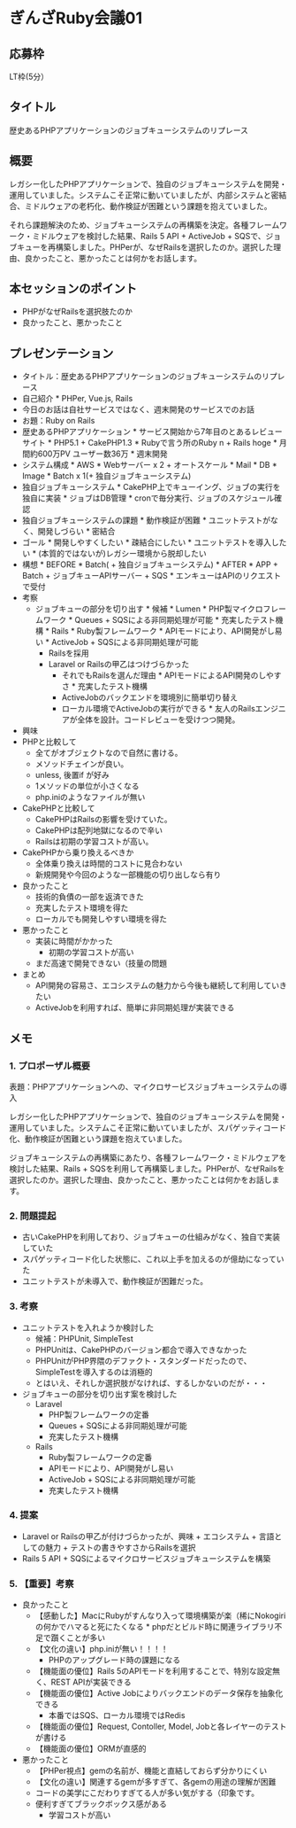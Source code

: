 # ぎんざRuby会議01
## 応募枠
LT枠(5分）

## タイトル
歴史あるPHPアプリケーションのジョブキューシステムのリプレース

## 概要
レガシー化したPHPアプリケーションで、独自のジョブキューシステムを開発・運用していました。システムこそ正常に動いていましたが、内部システムと密結合、ミドルウェアの老朽化、動作検証が困難という課題を抱えていました。

それら課題解決のため、ジョブキューシステムの再構築を決定。各種フレームワーク・ミドルウェアを検討した結果、Rails 5 API + ActiveJob + SQSで、ジョブキューを再構築しました。PHPerが、なぜRailsを選択したのか。選択した理由、良かったこと、悪かったことは何かをお話します。

## 本セッションのポイント
* PHPがなぜRailsを選択肢たのか
* 良かったこと、悪かったこと

## プレゼンテーション

* タイトル：歴史あるPHPアプリケーションのジョブキューシステムのリプレース
* 自己紹介
		* PHPer, Vue.js, Rails
* 今日のお話は自社サービスではなく、週末開発のサービスでのお話
* お題：Ruby on Rails
* 歴史あるPHPアプリケーション
		* サービス開始から7年目のとあるレビューサイト
		* PHP5.1 + CakePHP1.3
					* Rubyで言う所のRuby n + Rails hoge
		* 月間約600万PV ユーザー数36万
		* 週末開発
* システム構成
		* AWS
		* Webサーバー x 2 + オートスケール
		* Mail
		* DB
		* Image
		* Batch x 1(+ 独自ジョブキューシステム)
* 独自ジョブキューシステム
		* CakePHP上でキューイング、ジョブの実行を独自に実装
		* ジョブはDB管理
		* cronで毎分実行、ジョブのスケジュール確認 
* 独自ジョブキューシステムの課題
		* 動作検証が困難
		* ユニットテストがなく、開発しづらい
		* 密結合
* ゴール
		* 開発しやすくしたい
		* 疎結合にしたい
		* ユニットテストを導入したい
		* (本質的ではないが)レガシー環境から脱却したい
* 構想
		* BEFORE
				* Batch( + 独自ジョブキューシステム)
		* AFTER
				* APP + Batch + ジョブキューAPIサーバー + SQS
        * エンキューはAPIのリクエストで受付
* 考察
    * ジョブキューの部分を切り出す
				* 候補
            * Lumen
                * PHP製マイクロフレームワーク
                * Queues + SQSによる非同期処理が可能
                * 充実したテスト機構
            * Rails
                * Ruby製フレームワーク
                * APIモードにより、API開発がし易い
                * ActiveJob + SQSによる非同期処理が可能
		* Railsを採用
        * Laravel or Railsの甲乙はつけづらかった
    		* それでもRailsを選んだ理由
    				* APIモードによるAPI開発のしやすさ
    				* 充実したテスト機構
            * ActiveJobのバックエンドを環境別に簡単切り替え
            * ローカル環境でActiveJobの実行ができる
    				* 友人のRailsエンジニアが全体を設計。コードレビューを受けつつ開発。
* 興味
* PHPと比較して
    * 全てがオブジェクトなので自然に書ける。
    * メソッドチェインが良い。
    * unless, 後置if が好み
    * 1メソッドの単位が小さくなる
    * php.iniのようなファイルが無い
* CakePHPと比較して
    * CakePHPはRailsの影響を受けていた。
    * CakePHPは配列地獄になるので辛い
    * Railsは初期の学習コストが高い。
* CakePHPから乗り換えるべきか
    * 全体乗り換えは時間的コストに見合わない
    * 新規開発や今回のような一部機能の切り出しなら有り
* 良かったこと
    * 技術的負債の一部を返済できた
    * 充実したテスト環境を得た
    * ローカルでも開発しやすい環境を得た
* 悪かったこと
    * 実装に時間がかかった
        * 初期の学習コストが高い
    * まだ高速で開発できない（技量の問題
* まとめ
    * API開発の容易さ、エコシステムの魅力から今後も継続して利用していきたい
    * ActiveJobを利用すれば、簡単に非同期処理が実装できる

## メモ
### 1. プロポーザル概要
表題：PHPアプリケーションへの、マイクロサービスジョブキューシステムの導入

レガシー化したPHPアプリケーションで、独自のジョブキューシステムを開発・運用していました。システムこそ正常に動いていましたが、スパゲッティコード化、動作検証が困難という課題を抱えていました。

ジョブキューシステムの再構築にあたり、各種フレームワーク・ミドルウェアを検討した結果、Rails + SQSを利用して再構築しました。PHPerが、なぜRailsを選択したのか。選択した理由、良かったこと、悪かったことは何かをお話します。

### 2. 問題提起
* 古いCakePHPを利用しており、ジョブキューの仕組みがなく、独自で実装していた
* スパゲッティコード化した状態に、これ以上手を加えるのが億劫になっていた
* ユニットテストが未導入で、動作検証が困難だった。
### 3. 考察
* ユニットテストを入れようか検討した
    * 候補：PHPUnit, SimpleTest
    * PHPUnitは、CakePHPのバージョン都合で導入できなかった
    * PHPUnitがPHP界隈のデファクト・スタンダードだったので、SimpleTestを導入するのは消極的
    * とはいえ、それしか選択肢がなければ、するしかないのだが・・・
* ジョブキューの部分を切り出す案を検討した
    * Laravel
        * PHP製フレームワークの定番
        * Queues + SQSによる非同期処理が可能
        * 充実したテスト機構
    * Rails
        * Ruby製フレームワークの定番
        * APIモードにより、API開発がし易い
        * ActiveJob + SQSによる非同期処理が可能
        * 充実したテスト機構
### 4. 提案
* Laravel or Railsの甲乙が付けづらかったが、興味 + エコシステム + 言語としての魅力 + テストの書きやすさからRailsを選択
* Rails 5 API + SQSによるマイクロサービスジョブキューシステムを構築
### 5. 【重要】考察
* 良かったこと
    * 【感動した】MacにRubyがすんなり入って環境構築が楽（稀にNokogiriの何かでハマると死にたくなる
    	  * phpだとビルド時に関連ライブラリ不足で躓くことが多い
    * 【文化の違い】php.iniが無い！！！！
      	* PHPのアップグレード時の課題になる
    * 【機能面の優位】Rails 5のAPIモードを利用することで、特別な設定無く、REST APIが実装できる
    * 【機能面の優位】Active Jobによりバックエンドのデータ保存を抽象化できる
      	* 本番ではSQS、ローカル環境ではRedis
    * 【機能面の優位】Request, Contoller, Model, Jobと各レイヤーのテストが書ける
    * 【機能面の優位】ORMが直感的
* 悪かったこと
    * 【PHPer視点】gemの名前が、機能と直結しておらず分かりにくい
    * 【文化の違い】関連するgemが多すぎて、各gemの用途の理解が困難
    * コードの美学にこだわりすぎてる人が多い気がする（印象です。
    * 便利すぎてブラックボックス感がある
      	* 学習コストが高い 
